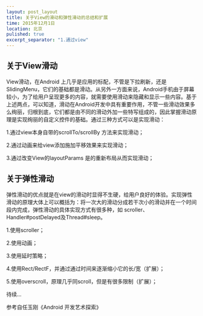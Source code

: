 ```yaml
---
layout: post_layout
title: 关于View的滑动和弹性滑动的总结和扩展
time: 2015年12月1日
location: 北京
pulished: true
excerpt_separator: "1.通过view"
---
```

## 关于View滑动
View滑动，在Android 上几乎是应用的标配，不管是下拉刷新，还是SlidingMenu，它们的基础都是滑动。从另外一方面来说，Android手机由于屏幕较小，为了给用户呈现更多的内容，就需要使用滑动来隐藏和显示一些内容。基于上述两点，可以知道，滑动在Android开发中具有重要作用，不管一些滑动效果多么绚丽，归根到底，它们都是由不同的滑动外加一些特写组成的，因此掌握滑动原理是实现绚丽的自定义控件的基础。通过三种方式可以是实现滑动：

1.通过view本身自带的scrollTo/scrollBy 方法来实现滑动；

2.通过动画来给view添加施加平移效果来实现滑动；

3.通过改变View的layoutParams 是的重新布局从而实现滑动； 

## 关于弹性滑动
弹性滑动的优点就是在view的滑动时显得不生硬，给用户良好的体验。实现弹性滑动的原理大体上可以概括为：将一次大的滑动分成若干次小的滑动并在一个时间段内完成，弹性滑动的具体实现方式有很多种，如 scroller、Handler#postDelayed及Thread#sleep。

1.使用scroller；

2.使用动画；

3.使用延时策略；

4.使用Rect/RectF，并通过通过时间来逐渐缩小它的长/宽（扩展）；

5.使用overscroll，原理几乎同scroll，但是有很多限制（扩展）；


待续...

参考自任玉刚《Android 开发艺术探索》


